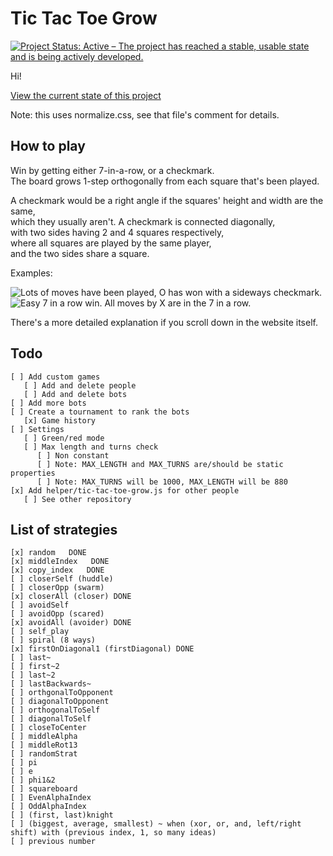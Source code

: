 # Tic Tac Toe Grow
[![Project Status: Active – The project has reached a stable, usable state and is being actively developed.](https://www.repostatus.org/badges/latest/active.svg)](https://www.repostatus.org/#active)

Hi!

[View the current state of this project](https://icecream17.github.io/tic-tac-toe-grow-for-website/game.html)

Note: this uses normalize.css, see that file's comment for details.


## How to play
Win by getting either 7-in-a-row, or a checkmark.  
The board grows 1-step orthogonally from each square that's been played.

A checkmark would be a right angle if the squares' height and width are the same,  
which they usually aren't.
A checkmark is connected diagonally,  
with two sides having 2 and 4 squares respectively,  
where all squares are played by the same player,  
and the two sides share a square.

Examples:

![Lots of moves have been played, O has won with a sideways checkmark.](https://user-images.githubusercontent.com/58114641/99096744-448ab900-259c-11eb-89b2-2d57672b40f9.png)
![Easy 7 in a row win. All moves by X are in the 7 in a row.](https://user-images.githubusercontent.com/58114641/99097026-a21f0580-259c-11eb-9955-e3f7d6663132.png)

There's a more detailed explanation if you scroll down in the website itself.


## Todo
```
[ ] Add custom games  
   [ ] Add and delete people
   [ ] Add and delete bots
[ ] Add more bots
[ ] Create a tournament to rank the bots
   [x] Game history
[ ] Settings
   [ ] Green/red mode
   [ ] Max length and turns check
      [ ] Non constant
      [ ] Note: MAX_LENGTH and MAX_TURNS are/should be static properties
      [ ] Note: MAX_TURNS will be 1000, MAX_LENGTH will be 880
[x] Add helper/tic-tac-toe-grow.js for other people
   [ ] See other repository

```

## List of strategies
```
[x] random   DONE
[x] middleIndex   DONE
[x] copy_index   DONE
[ ] closerSelf (huddle)
[ ] closerOpp (swarm)
[x] closerAll (closer) DONE
[ ] avoidSelf 
[ ] avoidOpp (scared)
[x] avoidAll (avoider) DONE
[ ] self_play
[ ] spiral (8 ways)
[x] firstOnDiagonal1 (firstDiagonal) DONE
[ ] last~
[ ] first~2
[ ] last~2
[ ] lastBackwards~
[ ] orthgonalToOpponent
[ ] diagonalToOpponent
[ ] orthogonalToSelf
[ ] diagonalToSelf
[ ] closeToCenter
[ ] middleAlpha
[ ] middleRot13
[ ] randomStrat
[ ] pi
[ ] e
[ ] phi1&2
[ ] squareboard
[ ] EvenAlphaIndex
[ ] OddAlphaIndex
[ ] (first, last)knight
[ ] (biggest, average, smallest) ~ when (xor, or, and, left/right shift) with (previous index, 1, so many ideas)
[ ] previous number

```
